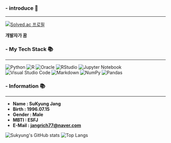 ### - introduce 👋
___
[![Solved.ac 프로필](http://mazassumnida.wtf/api/v2/generate_badge?boj=jangsukyung)](https://solved.ac/jangsukyung)

**개발자가 꿈**

### - My Tech Stack 📚
___
![Python](https://img.shields.io/badge/python-3670A0?style=for-the-badge&logo=python&logoColor=ffdd54) ![R](https://img.shields.io/badge/r-%23276DC3.svg?style=for-the-badge&logo=r&logoColor=white) ![Oracle](https://img.shields.io/badge/Oracle-F80000?style=for-the-badge&logo=oracle&logoColor=white) ![RStudio](https://img.shields.io/badge/RStudio-4285F4?style=for-the-badge&logo=rstudio&logoColor=white) ![Jupyter Notebook](https://img.shields.io/badge/jupyter-%23FA0F00.svg?style=for-the-badge&logo=jupyter&logoColor=white) ![Visual Studio Code](https://img.shields.io/badge/Visual%20Studio%20Code-0078d7.svg?style=for-the-badge&logo=visual-studio-code&logoColor=white) ![Markdown](https://img.shields.io/badge/markdown-%23000000.svg?style=for-the-badge&logo=markdown&logoColor=white) ![NumPy](https://img.shields.io/badge/numpy-%23013243.svg?style=for-the-badge&logo=numpy&logoColor=white) ![Pandas](https://img.shields.io/badge/pandas-%23150458.svg?style=for-the-badge&logo=pandas&logoColor=white)


### - Information 📚
___
- **Name : SuKyung Jang**
- **Birth : 1996.07.15**
- **Gender : Male**
- **MBTI : ESFJ**
- **E-Mail : jangrich77@naver.com**

![Sukyung's GitHub stats](https://github-readme-stats.vercel.app/api?username=jangsukyung&show_icons=true&theme=tokyonight)
![Top Langs](https://github-readme-stats.vercel.app/api/top-langs/?username=jangsukyung&layout=compact&theme=tokyonight)
